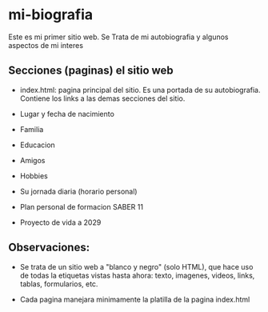 # mi-biografia
Este es mi primer sitio web.  Se Trata de mi autobiografia y algunos aspectos de mi interes

## Secciones (paginas) el sitio web

- index.html: pagina principal del sitio. Es una portada de su autobiografia. Contiene los links a las demas secciones del sitio.

- Lugar y fecha de nacimiento

- Familia

- Educacion

- Amigos

- Hobbies

- Su jornada diaria (horario personal)

- Plan personal de formacion SABER 11

- Proyecto de vida a 2029

## Observaciones:
- Se trata de un sitio web a "blanco y negro" (solo HTML), que hace uso de todas la etiquetas vistas hasta ahora: texto, imagenes, videos, links, tablas, formularios, etc.

- Cada pagina manejara minimamente la platilla de la pagina index.html